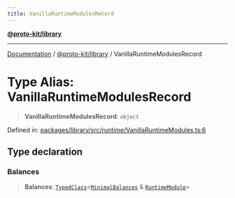 ```yaml
---
title: VanillaRuntimeModulesRecord
---
```


[**@proto-kit/library**](../README.md)

***

[Documentation](../../../README.md) / [@proto-kit/library](../README.md) / VanillaRuntimeModulesRecord

# Type Alias: VanillaRuntimeModulesRecord

> **VanillaRuntimeModulesRecord**: `object`

Defined in: [packages/library/src/runtime/VanillaRuntimeModules.ts:6](https://github.com/proto-kit/framework/blob/28efa802e3737fc3b77339148b307ef7246f3ef1/packages/library/src/runtime/VanillaRuntimeModules.ts#L6)

## Type declaration

### Balances

> **Balances**: [`TypedClass`](../../common/type-aliases/TypedClass.md)\<[`MinimalBalances`](MinimalBalances.md) & [`RuntimeModule`](../../module/classes/RuntimeModule.md)\>
